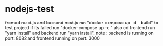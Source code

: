 # nodejs-test
fronted react.js and backend nest.js
 run "docker-compose up -d --build" to test projectt
 if its failed run "docker-compose up -d "
 also cd frontend run "yarn install" and backend run "yarn install".
 note : backend is running on port: 8082 and frontend running on port: 3000

